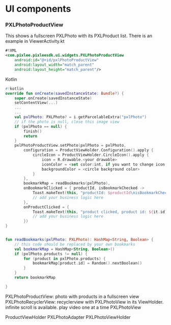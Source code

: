 # UI components


### PXLPhotoProductView
This shows a fullscreen PXLPhoto with its PXLProduct list. There is an example in ViewerActivity.kt

```xml
#!XML
<com.pixlee.pixleesdk.ui.widgets.PXLPhotoProductView
    android:id="@+id/pxlPhotoProductView"
    android:layout_width="match_parent"
    android:layout_height="match_parent"/>
```
Kotlin
```kotlin
#!kotlin
override fun onCreate(savedInstanceState: Bundle?) {
    super.onCreate(savedInstanceState)
    setContentView(...)
    ...
    ...
    val pxlPhoto: PXLPhoto? = i.getParcelableExtra("pxlPhoto")
    // if the photo is null, close this image view
    if (pxlPhoto == null) {
        finish()
        return
    }
    pxlPhotoProductView.setPhoto(pxlPhoto = pxlPhoto,
        configuration = ProductViewHolder.Configuration().apply {
            circleIcon = ProductViewHolder.CircleIcon().apply {
                icon = R.drawable.<your drawable>
                iconColor = <set color:int, if you want to change icon's color>
                backgroundColor = <circle background color>
            }
        },
        bookmarkMap = readBookmarks(pxlPhoto),
        onBookmarkClicked = { productId, isBookmarkChecked ->
            Toast.makeText(this, "productId: $productId\nisBookmarkChecked: $isBookmarkChecked", Toast.LENGTH_SHORT).show()
            // add your business logic here
        },
        onProductClicked = {
            Toast.makeText(this, "product clicked, product id: ${it.id}", Toast.LENGTH_SHORT).show()
            // add your business logic here
        })
}


fun readBookmarks(pxlPhoto: PXLPhoto): HashMap<String, Boolean> {
    // this code should be replaced by your own bookmarks
    val bookmarkMap = HashMap<String, Boolean>()
    if (pxlPhoto.products != null) {
        for (product in pxlPhoto.products) {
            bookmarkMap[product.id] = Random().nextBoolean()
        }
    }
    return bookmarkMap

}

```
PXLPhotoProductView: photo with products in a fullscreen view
PXLPhotoRecyclerView: recyclerview with PXLPhotoView in its ViewHolder. infinite scroll is available. play video one at a time
PXLPhotoView

ProductViewHolder
PXLPhotoAdapter
PXLPhotoViewHolder